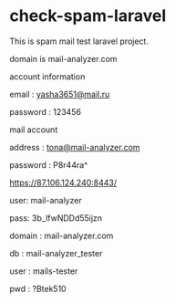 # check-spam-laravel

This is spam mail test laravel project.

domain is mail-analyzer.com

account information

 email : yasha3651@mail.ru
 
 password : 123456
 
 
mail account

 address : tona@mail-analyzer.com
 
 password : P8r44ra^
 
 
https://87.106.124.240:8443/

user: mail-analyzer

pass: 3b_lfwNDDd55ijzn

domain : mail-analyzer.com



db : mail-analyzer_tester

user : mails-tester

pwd : ?Btek510


 
